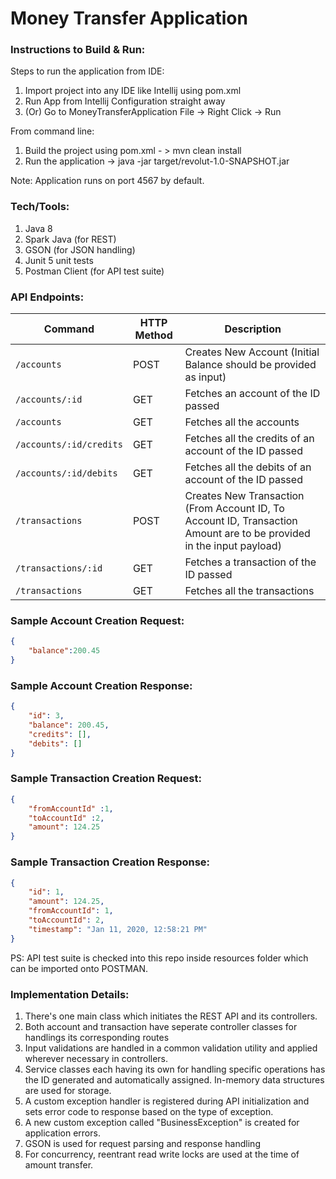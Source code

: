 # Money Transfer Application

### Instructions to Build & Run:

Steps to run the application from IDE:

1. Import project into any IDE like Intellij using pom.xml
2. Run App from Intellij Configuration straight away
3. (Or) Go to MoneyTransferApplication File -> Right Click -> Run

From command line:

1. Build the project using pom.xml - > mvn clean install
2. Run the application -> java -jar target/revolut-1.0-SNAPSHOT.jar

Note: Application runs on port 4567 by default.

### Tech/Tools:

1. Java 8
2. Spark Java  (for REST)
3. GSON (for JSON handling)
4. Junit 5 unit tests
5. Postman Client (for API test suite)

### API Endpoints:

| Command | HTTP Method | Description
| --- | --- | --- 
| `/accounts` | POST | Creates New Account (Initial Balance should be provided as input)
| `/accounts/:id` | GET | Fetches an account of the ID passed
| `/accounts` | GET | Fetches all the accounts
| `/accounts/:id/credits` | GET | Fetches all the credits of an account of the ID passed
| `/accounts/:id/debits` | GET | Fetches all the debits of an account of the ID passed
| `/transactions` | POST | Creates New Transaction (From Account ID, To Account ID, Transaction Amount are to be provided in the input payload)
| `/transactions/:id` | GET | Fetches a transaction of the ID passed
| `/transactions` | GET | Fetches all the transactions

### Sample Account Creation Request: 

```json
{
	"balance":200.45
}
```
### Sample Account Creation Response:
```json
{
    "id": 3,
    "balance": 200.45,
    "credits": [],
    "debits": []
}
```
### Sample Transaction Creation Request: 

```json
{
	"fromAccountId" :1,
	"toAccountId" :2,
	"amount": 124.25
}
```
### Sample Transaction Creation Response:
```json
{
    "id": 1,
    "amount": 124.25,
    "fromAccountId": 1,
    "toAccountId": 2,
    "timestamp": "Jan 11, 2020, 12:58:21 PM"
}
```

PS: API test suite is checked into this repo inside resources folder which can be imported onto POSTMAN.

### Implementation Details:

1. There's one main class which initiates the REST API and its controllers.
2. Both account and transaction have seperate controller classes for handlings its corresponding routes
3. Input validations are handled in a common validation utility and applied wherever necessary in controllers.
4. Service classes each having its own for handling specific operations has the ID generated and automatically assigned. In-memory data structures are used for storage.
5. A custom exception handler is registered during API initialization and sets error code to response based on the type of exception.
6. A new custom exception called "BusinessException" is created for application errors.
7. GSON is used for request parsing and response handling
8. For concurrency, reentrant read write locks are used at the time of amount transfer.
